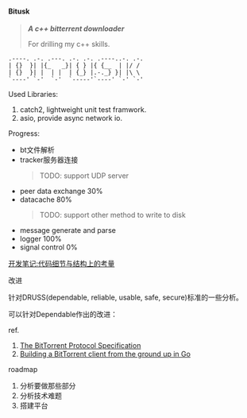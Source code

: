 #### **Bitusk**

>***A c++ bitterrent downloader***
>
> For drilling my c++ skills.
```
.----. .-. .---. .-. .-. .----..-. .-.
| {}  }| |{_   _}| { } |{ {__  | |/ / 
| {}  }| |  | |  | {_} |.-._} }| |\ \ 
`----' `-'  `-'  `-----'`----' `-' `-'
```

Used Libraries:
1. catch2, lightweight unit test framwork.
2. asio, provide async network io.

Progress:

+ bt文件解析
+ tracker服务器连接
    >TODO: support UDP server
+ peer data exchange 30%
+ datacache 80%
    >TODO: support other method to write to disk
+ message generate and parse
+ logger 100%
+ signal control 0%


[开发笔记:代码细节与结构上的考量](https://github.com/sunyiynus/bitusk/blob/master/docs/%E8%AE%BE%E8%AE%A1%E6%96%87%E6%A1%A3.md)


改进

针对DRUSS(dependable, reliable, usable, safe, secure)标准的一些分析。


可以针对Dependable作出的改进：

ref.
1. [The BitTorrent Protocol Specification](https://www.bittorrent.org/beps/bep_0003.html)
2. [Building a BitTorrent client from the ground up in Go](https://blog.jse.li/posts/torrent/)


roadmap
1. 分析要做那些部分
2. 分析技术难题
3. 搭建平台